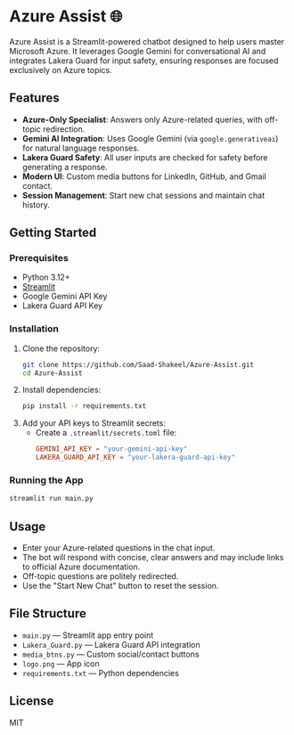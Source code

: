 
# Azure Assist 🌐

Azure Assist is a Streamlit-powered chatbot designed to help users master Microsoft Azure. It leverages Google Gemini for conversational AI and integrates Lakera Guard for input safety, ensuring responses are focused exclusively on Azure topics.

## Features
- **Azure-Only Specialist**: Answers only Azure-related queries, with off-topic redirection.
- **Gemini AI Integration**: Uses Google Gemini (via `google.generativeai`) for natural language responses.
- **Lakera Guard Safety**: All user inputs are checked for safety before generating a response.
- **Modern UI**: Custom media buttons for LinkedIn, GitHub, and Gmail contact.
- **Session Management**: Start new chat sessions and maintain chat history.

## Getting Started

### Prerequisites
- Python 3.12+
- [Streamlit](https://streamlit.io/)
- Google Gemini API Key
- Lakera Guard API Key

### Installation
1. Clone the repository:
   ```bash
   git clone https://github.com/Saad-Shakeel/Azure-Assist.git
   cd Azure-Assist
   ```
2. Install dependencies:
   ```bash
   pip install -r requirements.txt
   ```
3. Add your API keys to Streamlit secrets:
   - Create a `.streamlit/secrets.toml` file:
     ```toml
     GEMINI_API_KEY = "your-gemini-api-key"
     LAKERA_GUARD_API_KEY = "your-lakera-guard-api-key"
     ```

### Running the App
```bash
streamlit run main.py
```

## Usage
- Enter your Azure-related questions in the chat input.
- The bot will respond with concise, clear answers and may include links to official Azure documentation.
- Off-topic questions are politely redirected.
- Use the "Start New Chat" button to reset the session.

## File Structure
- `main.py` — Streamlit app entry point
- `Lakera_Guard.py` — Lakera Guard API integration
- `media_btns.py` — Custom social/contact buttons
- `logo.png` — App icon
- `requirements.txt` — Python dependencies


## License
MIT
